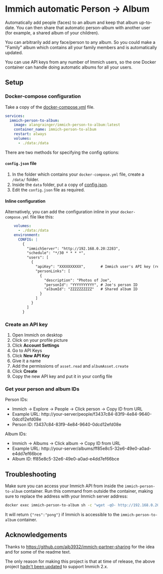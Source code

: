 # Immich automatic Person -> Album

Automatically add people (faces) to an album and keep that album up-to-date. You can then share that automatic person-album 
with another user (for example, a shared album of your children).

You can arbitrarily add any face/person to any album. So you could make a "Family" album which contains all your family 
members and is automatically updated.

You can use API keys from any number of Immich users, so the one Docker container can handle doing automatic
albums for all your users.

## Setup

### Docker-compose configuration

Take a copy of the [docker-compose.yml](https://github.com/alangrainger/immich-person-to-album/blob/main/docker-compose.yml) file.

```yaml
services:
  immich-person-to-album:
    image: alangrainger/immich-person-to-album:latest
    container_name: immich-person-to-album
    restart: always
    volumes:
      - ./data:/data
```

There are two methods for specifying the config options:

#### `config.json` file

1. In the folder which contains your `docker-compose.yml` file, create a `/data/` folder.
2. Inside the `data` folder, put a copy of [config.json](https://github.com/alangrainger/immich-person-to-album/blob/main/data/config.json.example).
3. Edit the `config.json` file as required.

#### Inline configuration

Alternatively, you can add the configuration inline in your `docker-compose.yml` file like this:

```yaml
    volumes:
      - ./data:/data
    environment:
      CONFIG: |
        {
          "immichServer": "http://192.168.0.20:2283",
          "schedule": "*/30 * * * *",
          "users": [
            {
              "apiKey": "XXXXXXXXXX",       # Immich user's API key (read-only access)
              "personLinks": [
                {
                  "description": "Photos of Joe",
                  "personId": "YYYYYYYYYY", # Joe's person ID
                  "albumId": "ZZZZZZZZZZ"   # Shared album ID
                }
              ]
            }
          ]
        }
```

### Create an API key

1. Open Immich on desktop
2. Click on your profile picture
3. Click **Account Settings**
4. Go to API Keys
5. Click **New API Key**
6. Give it a name
7. Add the permissions of `asset.read` and `albumAsset.create`
8. Click **Create**
9. Copy the new API key and put it in your config file 

### Get your person and album IDs

Person IDs: 

- Immich → Explore → People → Click person → Copy ID from URL
- Example URL: http://your-server/people/f3437c84-83f9-4e84-9640-0dcd12efd08e
- Person ID: f3437c84-83f9-4e84-9640-0dcd12efd08e

Album IDs:

- Immich → Albums → Click album → Copy ID from URL
- Example URL: http://your-server/albums/ff85e8c5-32e6-49e0-a0ad-e4dd7ef66bce
- Album ID: ff85e8c5-32e6-49e0-a0ad-e4dd7ef66bce

## Troubleshooting

Make sure you can access your Immich API from inside the `immich-person-to-album` container. Run this command from outside the container, making sure to replace the address with your Immich server address:

```bash
docker exec immich-person-to-album sh -c "wget -qO- http://192.168.0.20:2283/api/server/ping"
```

It will return `{"res":"pong"}` if Immich is accessible to the `immich-person-to-album` container.

## Acknowledgements

Thanks to https://github.com/ajb3932/immich-partner-sharing for the idea and for some of the readme text.

The only reason for making this project is that at time of release, the above project [hadn't been updated](https://github.com/ajb3932/immich-partner-sharing/issues/4) to support Immich 2.x.
